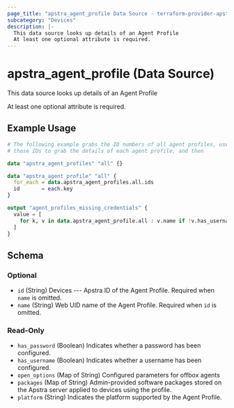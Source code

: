```yaml
---
page_title: "apstra_agent_profile Data Source - terraform-provider-apstra"
subcategory: "Devices"
description: |-
  This data source looks up details of an Agent Profile
  At least one optional attribute is required.
---
```


# apstra_agent_profile (Data Source)

This data source looks up details of an Agent Profile

At least one optional attribute is required.


## Example Usage

```terraform
# The following example grabs the ID numbers of all agent profiles, uses
# those IDs to grab the details of each agent profile, and then

data "apstra_agent_profiles" "all" {}

data "apstra_agent_profile" "all" {
  for_each = data.apstra_agent_profiles.all.ids
  id       = each.key
}

output "agent_profiles_missing_credentials" {
  value = [
    for k, v in data.apstra_agent_profile.all : v.name if !v.has_username || !v.has_password
  ]
}
```

<!-- schema generated by tfplugindocs -->
## Schema

### Optional

- `id` (String) Devices --- Apstra ID of the Agent Profile. Required when `name` is omitted.
- `name` (String) Web UID name of the Agent Profile. Required when `id` is omitted.

### Read-Only

- `has_password` (Boolean) Indicates whether a password has been configured.
- `has_username` (Boolean) Indicates whether a username has been configured.
- `open_options` (Map of String) Configured parameters for offbox agents
- `packages` (Map of String) Admin-provided software packages stored on the Apstra server applied to devices using the profile.
- `platform` (String) Indicates the platform supported by the Agent Profile.

